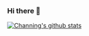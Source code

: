 ### Hi there 👋

<!--
**withtimesgo1115/withtimesgo1115** is a ✨ _special_ ✨ repository because its `README.md` (this file) appears on your GitHub profile.

Here are some ideas to get you started:

- 🔭 I’m currently working on Technical University of Denmark.
- 🌱 I’m currently learning computer vision and typescript.
- 👯 I’m looking to collaborate on ...
- 🤔 I’m looking for help with ...
- 💬 Ask me about ...
- 📫 How to reach me: ...
- 😄 Pronouns: ...
- ⚡ Fun fact: ...
-->

[![Channing's github stats](https://github-readme-stats.vercel.app/api?username=withtimesgo1115?theme=tokyonight)](https://github.com/anuraghazra/github-readme-stats)
